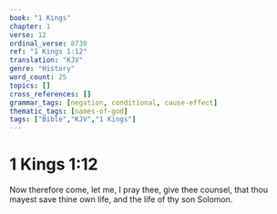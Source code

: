 ```yaml
---
book: "1 Kings"
chapter: 1
verse: 12
ordinal_verse: 8730
ref: "1 Kings 1:12"
translation: "KJV"
genre: "History"
word_count: 25
topics: []
cross_references: []
grammar_tags: [negation, conditional, cause-effect]
thematic_tags: [names-of-god]
tags: ["Bible","KJV","1 Kings"]
---
```


# 1 Kings 1:12

Now therefore come, let me, I pray thee, give thee counsel, that thou mayest save thine own life, and the life of thy son Solomon.
